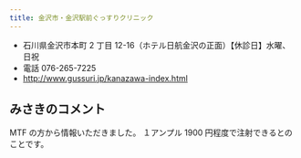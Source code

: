 ```yaml
---
title: 金沢市・金沢駅前ぐっすりクリニック
---
```


- 石川県金沢市本町 2 丁目 12-16（ホテル日航金沢の正面）【休診日】水曜、日祝
- 電話 076-265-7225
- <http://www.gussuri.jp/kanazawa-index.html>

## みさきのコメント

MTF の方から情報いただきました。
１アンプル 1900 円程度で注射できるとのことです。
